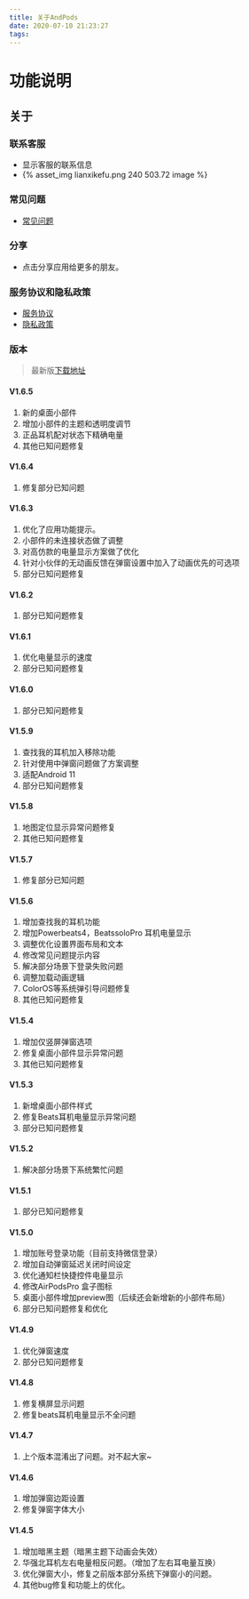 ```yaml
---
title: 关于AndPods
date: 2020-07-10 21:23:27
tags:
---
```

# 功能说明
## 关于
### 联系客服
* 显示客服的联系信息
* {% asset_img lianxikefu.png 240 503.72 image %}

### 常见问题
* [常见问题](/2020/07/09/normal/)

### 分享
* 点击分享应用给更多的朋友。

### 服务协议和隐私政策
* [服务协议](https://www.andpods.cn/agreement)
* [隐私政策](https://www.andpods.cn/privacy)

### 版本
> 最新版[下载地址](https://www.coolapk.com/apk/215321)

#### V1.6.5
1. 新的桌面小部件
2. 增加小部件的主题和透明度调节
3. 正品耳机配对状态下精确电量
4. 其他已知问题修复

#### V1.6.4
1. 修复部分已知问题

#### V1.6.3
1. 优化了应用功能提示。
2. 小部件的未连接状态做了调整
3. 对高仿款的电量显示方案做了优化
4. 针对小伙伴的无动画反馈在弹窗设置中加入了动画优先的可选项
5. 部分已知问题修复

#### V1.6.2
1. 部分已知问题修复

#### V1.6.1
1. 优化电量显示的速度
2. 部分已知问题修复

#### V1.6.0
1. 部分已知问题修复

#### V1.5.9
1. 查找我的耳机加入移除功能
2. 针对使用中弹窗问题做了方案调整
3. 适配Android 11
4. 部分已知问题修复

#### V1.5.8
1. 地图定位显示异常问题修复
2. 其他已知问题修复

#### V1.5.7
1. 修复部分已知问题

#### V1.5.6
1. 增加查找我的耳机功能
2. 增加Powerbeats4，BeatssoloPro 耳机电量显示
3. 调整优化设置界面布局和文本
4. 修改常见问题提示内容
5. 解决部分场景下登录失败问题
6. 调整加载动画逻辑
7. ColorOS等系统弹引导问题修复
8. 其他已知问题修复

#### V1.5.4
1. 增加仅竖屏弹窗选项
2. 修复桌面小部件显示异常问题
3. 其他已知问题修复

#### V1.5.3
1. 新增桌面小部件样式
2. 修复Beats耳机电量显示异常问题
3. 部分已知问题修复

#### V1.5.2
1. 解决部分场景下系统繁忙问题

#### V1.5.1
1. 部分已知问题修复

#### V1.5.0
1. 增加账号登录功能（目前支持微信登录）
2. 增加自动弹窗延迟关闭时间设定
3. 优化通知栏快捷控件电量显示
4. 修改AirPodsPro 盒子图标
5. 桌面小部件增加preview图（后续还会新增新的小部件布局）
6. 部分已知问题修复和优化

#### V1.4.9
1. 优化弹窗速度
2. 部分已知问题修复

#### V1.4.8
1. 修复横屏显示问题
2. 修复beats耳机电量显示不全问题

#### V1.4.7
1. 上个版本混淆出了问题。对不起大家~

#### V1.4.6
1. 增加弹窗边距设置
2. 修复弹窗字体大小

#### V1.4.5
1. 增加暗黑主题（暗黑主题下动画会失效）
2. 华强北耳机左右电量相反问题。（增加了左右耳电量互换）
3. 优化弹窗大小，修复之前版本部分系统下弹窗小的问题。
4. 其他bug修复和功能上的优化。
